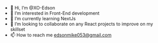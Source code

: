 - 👋 Hi, I’m @XO-Edson
- 👀 I’m interested in Front-End development
- 🌱 I’m currently learning NextJs
- 💞️ I’m looking to collaborate on any React projects to improve on my skillset
- 📫 How to reach me edsonmike053@gmail.com

<!---
XO-Edson/XO-Edson is a ✨ special ✨ repository because its `README.md` (this file) appears on your GitHub profile.
You can click the Preview link to take a look at your changes.
--->
